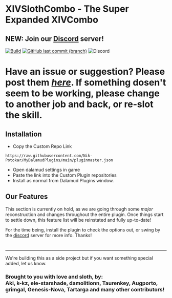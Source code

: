 # XIVSlothCombo - The Super Expanded XIVCombo
## NEW: Join our [Discord](https://discord.gg/xT7zyjzjtY) server!

[![Build](https://img.shields.io/github/actions/workflow/status/Nik-Potokar/XIVSlothCombo/build.yml?branch=main&style=for-the-badge)](https://github.com/Nik-Potokar/XIVSlothCombo/actions/workflows/build.yml)
[![GitHub last commit (branch)](https://img.shields.io/github/last-commit/Nik-Potokar/XIVSlothCombo/main?style=for-the-badge)](https://github.com/Nik-Potokar/XIVSlothCombo/commits/main)
![Discord](https://img.shields.io/discord/957680331056615506?color=5865F2&label=Discord&logo=Discord&logoColor=ffffff&style=for-the-badge)

# Have an issue or suggestion? Please post them *[here](https://github.com/Nik-Potokar/XIVSlothCombo/issues)*. If something dosen't seem to be working, please change to another job and back, or re-slot the skill.


## Installation
* Copy the Custom Repo Link

`https://raw.githubusercontent.com/Nik-Potokar/MyDalamudPlugins/main/pluginmaster.json`
* Open dalamud settings in game
* Paste the link into the Custom Plugin repositories
* Install as normal from Dalamud Plugins window.

## Our Features
This section is currently on hold, as we are going through some *major* reconstruction and changes throughout the entire plugin.
Once things start to settle down, this feature list will be reinstated and fully up-to-date!

For the time being, install the plugin to check the options out, or swing by the [discord](https://discord.gg/xT7zyjzjtY) server for more info.
Thanks!
#
_________________________________________________________________________________________________________________________________________________________________________________

We're building this as a side project but if you want something special added, let us know.

### Brought to you with love and sloth, by:<b><br> Aki, k-kz, ele-starshade, damolitionn, Taurenkey, Augporto, grimgal, Genesis-Nova, Tartarga and many other contributors!
